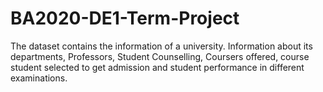 # BA2020-DE1-Term-Project
The dataset contains the information of a university. Information about its departments, Professors, Student Counselling, Coursers offered, course student selected to get admission and student performance in different examinations.
